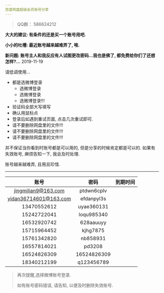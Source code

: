 ```yaml
---
百度网盘超级会员账号分享
---
```


> QQ群： 586624212

**大大的建议: 有条件的还是买一个账号用吧.**

**小小的吐槽: 最近账号越来越难弄了, 唉.**

**新问题: 账号主人和我反应有人试图更改密码...我也是佛了, 都免费给你们了还想怎样?...**        2019-11-19

请低调使用...

- 都是选微博登录
    - 选微博登录
    - 选微博登录
    - 选微博登录!!!
- 验证码全部大写填写
- 确认用鼠标点
- 登录后如遇到重试页面, 点击几次重试即可.
- 请不要删除网盘里的文件!!!
- 请不要删除网盘里的文件!!!
- 请不要删除网盘里的文件!!!

并不保证当你看到时账号都是可以用的, 但是分享的时候肯定都是可以的. 
如果有失效账号, 麻烦告知一下, 我会及时处理.

账号越来越难弄, 且用且珍惜.

------



|       账号        |       密码       | 到期时间 |
| :---------------: | :--------------: | :------: |
| jingmilian9@163.com | ptdwn6cplv |  |
| yidan36714601@163.com | efdanpyl3s |  |
| 13470552612 | uyae360131  |          |
| 15242722041 | loqu985340  |          |
| 16532920742 |  628aauuyy  |          |
| 15715964452 |  kjhg7875   |          |
| 15761342820 |  nb858931   |          |
| 16557814021 |   pd3208    |          |
| 16524826309 | 16524826309 |          |
| 18340212199 | q123456789  |          |


>  再次提醒,选择微博账号登录.
>
>  如有账号密码错误, 请告知, 以便及时删除失效账号.